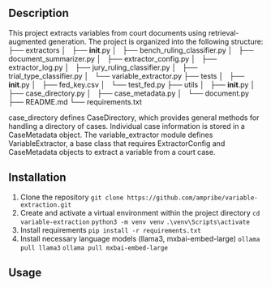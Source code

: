 ## Description
This project extracts variables from court documents using retrieval-augmented generation. The project is organized into the following structure:
├── extractors
│   ├── __init__.py
│   ├── bench_ruling_classifier.py
│   ├── document_summarizer.py
│   ├── extractor_config.py
│   ├── extractor_log.py
│   ├── jury_ruling_classifier.py
│   ├── trial_type_classifier.py
│   └── variable_extractor.py
├── tests
│   ├── __init__.py
│   ├── fed_key.csv
│   └── test_fed.py
├── utils
│   ├── __init__.py
│   ├── case_directory.py
│   ├── case_metadata.py
│   └── document.py
├── README.md
└── requirements.txt

case_directory defines CaseDirectory, which provides general methods for handling a directory of cases. Individual case information is stored in a CaseMetadata object. The variable_extractor module defines VariableExtractor, a base class that requires ExtractorConfig and CaseMetadata objects to extract a variable from a court case. 

## Installation
1. Clone the repository
`git clone https://github.com/ampribe/variable-extraction.git`
2. Create and activate a virtual environment within the project directory
`cd variable-extraction`
`python3 -m venv venv`
`.\venv\Scripts\activate`
3. Install requirements
`pip install -r requirements.txt`
4. Install necessary language models (llama3, mxbai-embed-large)
`ollama pull llama3`
`ollama pull mxbai-embed-large`

## Usage
